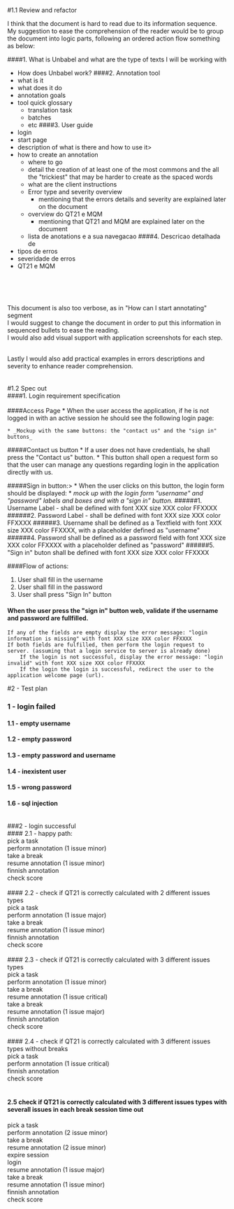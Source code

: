 
#1.1 Review and refactor


I think that the document is hard to read due to its information sequence. My suggestion to ease the comprehension of the reader would be to group the document into logic parts, following an ordered action flow something as below:

####1.  What is Unbabel and what are the type of texts I will be working with
* How does Unbabel work? 
####2. Annotation tool 
* what is it 
* what does it do
* annotation goals
* tool quick glossary
	* translation task
	* batches 
	* etc 
####3. User guide
* login
* start page
* description of what is there and how to use it>
* how to create an annotation 
	* where to go
	* detail the creation of at least one of the most commons and the all the "trickiest" that may be harder to create as the spaced words
	* what are the client instructions
	* Error type and severity overview
		* mentioning that the errors details and severity are explained later on the document 
	* overview do QT21 e MQM
		* mentioning that QT21 and MQM are explained later on the document
	* lista de anotations e a sua navegacao
####4. Descricao detalhada de
* tipos de erros 
* severidade de erros
* QT21 e MQM
<br />
<br />
<br />

This document is also too verbose, as in "How can I start annotating" segment<br />
I would suggest to change the document in order to put this information in sequenced bullets to ease the reading.<br />
I would also add visual support with application screenshots for each step.<br />
<br />

Lastly I would also add practical examples in errors descriptions and severity to enhance reader comprehension.
<br />
<br />
<br />
#1.2 Spec out
<br />
####1. Login requirement specification<br />
<br />
####Access Page
	* When the user access the application, if he is not logged in with an active session he should see the following login page:
		
	* _Mockup with the same buttons: the "contact us" and the "sign in" buttons_ 
		

#####Contact us button
	* If a user does not have credentials, he shall press the "Contact us" button.
	* This button shall open a request form so that the user can manage any questions regarding login in the application directly with us.

#####Sign in button:>
	* When the user clicks on this button, the login form should be displayed:
	* *mock up with the login form "username" and "password" labels and boxes and with a "sign in" button.*
######1. Username Label - shall be defined with font XXX size XXX color FFXXXX
######2. Password Label - shall be defined with font XXX size XXX color FFXXXX
######3. Username shall be defined as a Textfield with font XXX size XXX color FFXXXX, with a placeholder defined as "username"
######4. Password shall be defined as a password field with font XXX size XXX color FFXXXX with a placeholder defined as "password"
######5. "Sign in" buton shall be defined with font XXX size XXX color FFXXXX

####Flow of actions:
1. User shall fill in the username
2. User shall fill in the password
3. User shall press "Sign In" button
	
	
#### When the user press the "sign in" button web, validate if the username and password are fullfilled. 
	If any of the fields are empty display the error message: "login information is missing" with font XXX size XXX color FFXXXX
	If both fields are fulfilled, then perform the login request to server. (assuming that a login service to server is already done)
		If the login is not successful, display the error message: "login invalid" with font XXX size XXX color FFXXXX
		If the login the login is successful, redirect the user to the application welcome page (url).
	
	
 
	
#2 - Test plan <br />
### 1 - login failed <br />
#### 1.1 - empty username <br />
#### 1.2 - empty password <br />
#### 1.3 - empty password and username <br />
#### 1.4 - inexistent user <br />
#### 1.5 - wrong password <br />
#### 1.6 - sql injection <br />
 <br />
###2 - login successful <br />
#### 2.1 - happy path: <br />
pick a task <br />
perform annotation 
(1 issue minor) <br />
take a break <br />
resume annotation 
(1 issue minor) <br />
finnish annotation <br />
check score <br />
 <br />
#### 2.2 - check if QT21 is correctly calculated with 2 different issues types <br />
pick a task <br />
perform annotation 
(1 issue major) <br />
take a break <br />
resume annotation 
(1 issue minor) <br />
finnish annotation <br />
check score <br />
 <br />
#### 2.3 - check if QT21 is correctly calculated with 3 different issues types <br />
pick a task <br />
perform annotation 
(1 issue minor) <br />
take a break <br />
resume annotation 
(1 issue critical) <br />
take a break <br />
resume annotation 
(1 issue major) <br />
finnish annotation <br />
check score <br />
 <br />
#### 2.4 - check if QT21 is correctly calculated with 3 different issues types without breaks <br />
pick a task <br />
perform annotation 
(1 issue critical) <br />
finnish annotation <br />
check score <br />
 <br />

#### 2.5 check if QT21 is correctly calculated with 3 different issues types with severall issues in each break session time out
pick a task <br />
perform annotation 
(2 issue minor) <br />
take a break <br />
resume annotation 
(2 issue minor) <br />
expire session <br />
login <br />
resume annotation 
(1 issue major) <br />
take a break <br />
resume annotation 
(1 issue minor) <br />
finnish annotation <br />
check score <br />
 <br />
